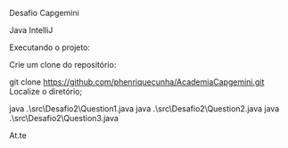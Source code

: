 Desafio Capgemini

Java
IntelliJ

Executando o projeto:

Crie um clone do repositório:

git clone https://github.com/phenriquecunha/AcademiaCapgemini.git
Localize o diretório;

java .\src\Desafio2\Question1.java
java .\src\Desafio2\Question2.java
java .\src\Desafio2\Question3.java


At.te
